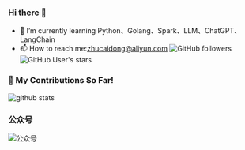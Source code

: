 ### Hi there 👋
 - 🌱 I’m currently learning Python、Golang、Spark、LLM、ChatGPT、LangChain
 - 📫 How to reach me:zhucaidong@aliyun.com
![GitHub followers](https://img.shields.io/github/followers/CodeDevNinja?style=social)
![GitHub User's stars](https://img.shields.io/github/stars/CodeDevNinja?style=social)
### 🌱 My Contributions So Far!
![github stats](https://github-readme-stats.vercel.app/api?username=CodeDevNinja&show_icons=true)
### 公众号
![公众号](./image/微信公众号搜索-白底.png)
<!--
**caidongHui/caidongHui** is a ✨ _special_ ✨ repository because its `README.md` (this file) appears on your GitHub profile.

Here are some ideas to get you started:

- 🔭 I’m currently working on ...
- 🌱 I’m currently learning ...
- 👯 I’m looking to collaborate on ...
- 🤔 I’m looking for help with ...
- 💬 Ask me about ...
- 📫 How to reach me: ...
- 😄 Pronouns: ...
- ⚡ Fun fact: ...
-->
